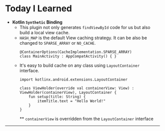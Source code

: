 # Today I Learned
 
- **Kotlin `Synthetic` Binding**
    -   This plugin not only generates `findViewById` code for us but also build a local view cache.
    -   `HASH_MAP` is the default View caching strategy. It can be also be changed to `SPARSE_ARRAY` or `NO_CACHE`.  
        ```
        @ContainerOptions(CacheImplementation.SPARSE_ARRAY)
        class MainActivity : AppCompatActivity() { }
        ```
    -   It's easy to build cache on any class using `LayoutContainer` interface. 
        ```
        import kotlinx.android.extensions.LayoutContainer

        class ViewHolder(override val containerView: View) : ViewHolder(containerView), LayoutContainer {
            fun setup(title: String) {
                itemTitle.text = "Hello World!"
            }
        }
        ```
        ** `containerView` is overridden from the `LayoutContainer` interface
---
